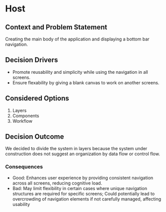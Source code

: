 # Host
## Context and Problem Statement
Creating the main body of the application and displaying a bottom bar navigation.
## Decision Drivers
* Promote reusability and simplicity while using the navigation in all screens.
* Ensure flexability by giving a blank canvas to work on another screens.
## Considered Options
1. Layers
2. Components
3. Workflow
## Decision Outcome
We decided to divide the system in layers because the system under
construction does not suggest an organization by data flow or control flow.
### Consequences
* Good: Enhances user experience by providing consistent navigation across all screens, reducing cognitive load.
* Bad: May limit flexibility in certain cases where unique navigation structures are required for specific screens; Could potentially lead to overcrowding of navigation elements if not carefully managed, affecting usability
